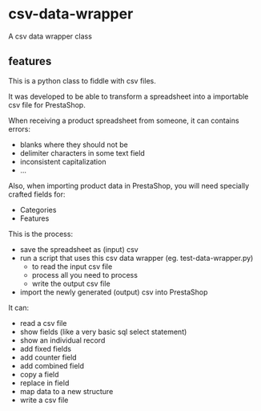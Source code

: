 # csv-data-wrapper
A csv data wrapper class

## features

This is a python class to fiddle with csv files.

It was developed to be able to transform a spreadsheet into a importable csv file for PrestaShop.

When receiving a product spreadsheet from someone, it can contains errors:
- blanks where they should not be
- delimiter characters in some text field
- inconsistent capitalization
- ...

Also, when importing product data in PrestaShop, you will need specially crafted fields for:
- Categories
- Features

This is the process:
- save the spreadsheet as (input) csv
- run a script that uses this csv data wrapper (eg. test-data-wrapper.py)
  - to read the input csv file
  - process all you need to process
  - write the output csv file
- import the newly generated (output) csv into PrestaShop

It can:
- read a csv file
- show fields (like a very basic sql select statement)
- show an individual record
- add fixed fields
- add counter field
- add combined field
- copy a field
- replace in field
- map data to a new structure
- write a csv file
